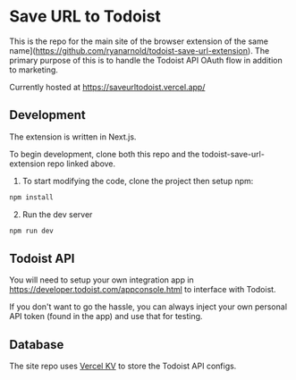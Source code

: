 # Save URL to Todoist

This is the repo for the main site of the browser extension of the same name](https://github.com/ryanarnold/todoist-save-url-extension). The primary purpose of this is to handle the Todoist API OAuth flow in addition to marketing.

Currently hosted at https://saveurltodoist.vercel.app/

## Development

The extension is written in Next.js.

To begin development, clone both this repo and the todoist-save-url-extension repo linked above.

1. To start modifying the code, clone the project then setup npm:

```bash
npm install
```

2. Run the dev server

```bash
npm run dev
```

## Todoist API

You will need to setup your own integration app in https://developer.todoist.com/appconsole.html to interface with Todoist.

If you don't want to go the hassle, you can always inject your own personal API token (found in the app) and use that for testing.

## Database

The site repo uses [Vercel KV](https://vercel.com/docs/storage/vercel-kv) to store the Todoist API configs.
